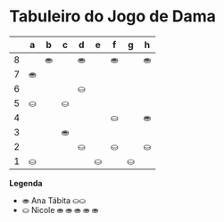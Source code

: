 # Tabuleiro do Jogo de Dama

|   | a | b | c | d | e | f | g | h |
|---|---|---|---|---|---|---|---|---|
| 8 |   | ⛂ |   | ⛂ |   | ⛂ |   | ⛂ |
| 7 | ⛂ |   |   |   |  |   |   |   |
| 6 |   |   |   | ⛀ |   |  |   |   |
| 5 | ⛀ |   | ⛀ |   |   |   |   |   |
| 4 |   |   |   |    |   | ⛀ |   | ⛂ |
| 3 |   |   | ⛂ |    |   |   |   |   |
| 2 |    |   |   | ⛀ |   | ⛀ |   | ⛀ |
| 1 | ⛀ |   |   |   | ⛀ |   | ⛀ |   |

**Legenda**

- ⛂  Ana Tábita ⛀⛀
- ⛀  Nicole ⛂ ⛂ ⛂ ⛂ ⛂
